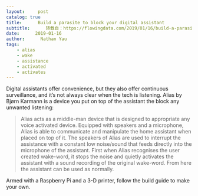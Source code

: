 ```yaml
---
layout:     post
catalog: true
title:      Build a parasite to block your digital assistant
subtitle:      转载自：https://flowingdata.com/2019/01/16/build-a-parasite-to-block-your-digital-assistant/
date:      2019-01-16
author:      Nathan Yau
tags:
    - alias
    - wake
    - assistance
    - activated
    - activates
---
```


Digital assistants offer convenience, but they also offer continuous surveillance, and it’s not always clear when the tech is listening. Alias by Bjørn Karmann is a device you put on top of the assistant the block any unwanted listening:

> Alias acts as a middle-man device that is designed to appropriate any voice activated device. Equipped with speakers and a microphone, Alias is able to communicate and manipulate the home assistant when placed on top of it. The speakers of Alias are used to interrupt the assistance with a constant low noise/sound that feeds directly into the microphone of the assistant. First when Alias recognises the user created wake-word, it stops the noise and quietly activates the assistant with a sound recording of the original wake-word. From here the assistant can be used as normally.

Armed with a Raspberry Pi and a 3-D printer, follow the build guide to make your own.
